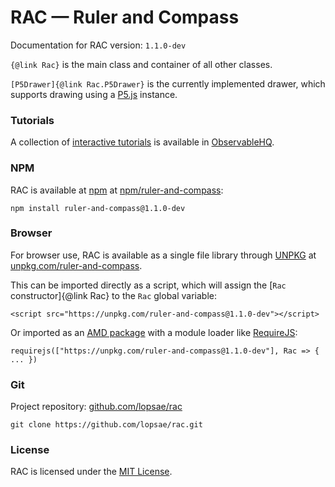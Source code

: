 # RAC — Ruler and Compass

Documentation for RAC version: `1.1.0-dev`

`{@link Rac}` is the main class and container of all other classes.

`[P5Drawer]{@link Rac.P5Drawer}` is the currently implemented drawer, which supports drawing using a [P5.js](https://p5js.org/) instance.



### Tutorials

A collection of [interactive tutorials](https://observablehq.com/@lopsae/rac-tutorial-home) is available in [ObservableHQ](https://observablehq.com/).



### NPM

RAC is available at [npm](https://www.npmjs.com/) at [npm/ruler-and-compass](https://www.npmjs.com/package/ruler-and-compass):
```
npm install ruler-and-compass@1.1.0-dev
```



### Browser

For browser use, RAC is available as a single file library through [UNPKG](https://unpkg.com/) at [unpkg.com/ruler-and-compass](https://unpkg.com/ruler-and-compass).

This can be imported directly as a script, which will assign the [`Rac` constructor]{@link Rac} to the `Rac` global variable:
```
<script src="https://unpkg.com/ruler-and-compass@1.1.0-dev"></script>
```

Or imported as an [AMD package](https://github.com/amdjs/amdjs-api/blob/master/AMD.md) with a module loader like [RequireJS](https://requirejs.org/):
```
requirejs(["https://unpkg.com/ruler-and-compass@1.1.0-dev"], Rac => { ... })
```



### Git

Project repository: [github.com/lopsae/rac](https://github.com/lopsae/rac)
```
git clone https://github.com/lopsae/rac.git
```



### License

RAC is licensed under the [MIT License](https://github.com/lopsae/rac/blob/main/LICENSE).

